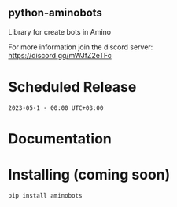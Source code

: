 ## python-aminobots
Library for create bots in Amino

For more information join the discord server: https://discord.gg/mWJfZ2eTFc

# Scheduled Release
`2023-05-1 - 00:00 UTC+03:00`

# Documentation

# Installing (coming soon)
`pip install aminobots`
